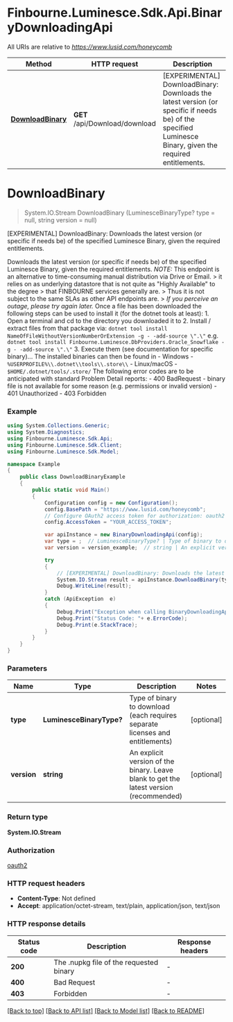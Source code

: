 # Finbourne.Luminesce.Sdk.Api.BinaryDownloadingApi

All URIs are relative to *https://www.lusid.com/honeycomb*

Method | HTTP request | Description
------------- | ------------- | -------------
[**DownloadBinary**](BinaryDownloadingApi.md#downloadbinary) | **GET** /api/Download/download | [EXPERIMENTAL] DownloadBinary: Downloads the latest version (or specific if needs be) of the specified Luminesce Binary, given the required entitlements.


<a name="downloadbinary"></a>
# **DownloadBinary**
> System.IO.Stream DownloadBinary (LuminesceBinaryType? type = null, string version = null)

[EXPERIMENTAL] DownloadBinary: Downloads the latest version (or specific if needs be) of the specified Luminesce Binary, given the required entitlements.

 Downloads the latest version (or specific if needs be) of the specified Luminesce Binary, given the required entitlements.  *NOTE:* This endpoint is an alternative to time-consuming manual distribution via Drive or Email. > it relies on as underlying datastore that is not quite as \"Highly Available\" to the degree  > that FINBOURNE services generally are.   > Thus it is not subject to the same SLAs as other API endpoints are. > *If you perceive an outage, please try again later.*  Once a file has been downloaded the following steps can be used to install it (for the dotnet tools at least):  1. Open a terminal and cd to the directory you downloaded it to 2. Install / extract files from that package via: ``` dotnet tool install NameOfFileWithoutVersionNumberOrExtension -g - -add-source \".\" ``` e.g. ``` dotnet tool install Finbourne.Luminesce.DbProviders.Oracle_Snowflake -g - -add-source \".\" ``` 3. Execute them (see documentation for specific binary)...  The installed binaries can then be found in - Windows - `%USERPROFILE%\\.dotnet\\tools\\.store\\` - Linux/macOS - `$HOME/.dotnet/tools/.store/`  The following error codes are to be anticipated with standard Problem Detail reports: - 400 BadRequest - binary file is not available for some reason (e.g. permissions or invalid version) - 401 Unauthorized - 403 Forbidden 

### Example
```csharp
using System.Collections.Generic;
using System.Diagnostics;
using Finbourne.Luminesce.Sdk.Api;
using Finbourne.Luminesce.Sdk.Client;
using Finbourne.Luminesce.Sdk.Model;

namespace Example
{
    public class DownloadBinaryExample
    {
        public static void Main()
        {
            Configuration config = new Configuration();
            config.BasePath = "https://www.lusid.com/honeycomb";
            // Configure OAuth2 access token for authorization: oauth2
            config.AccessToken = "YOUR_ACCESS_TOKEN";

            var apiInstance = new BinaryDownloadingApi(config);
            var type = ;  // LuminesceBinaryType? | Type of binary to download (each requires separate licenses and entitlements) (optional) 
            var version = version_example;  // string | An explicit version of the binary.  Leave blank to get the latest version (recommended) (optional) 

            try
            {
                // [EXPERIMENTAL] DownloadBinary: Downloads the latest version (or specific if needs be) of the specified Luminesce Binary, given the required entitlements.
                System.IO.Stream result = apiInstance.DownloadBinary(type, version);
                Debug.WriteLine(result);
            }
            catch (ApiException  e)
            {
                Debug.Print("Exception when calling BinaryDownloadingApi.DownloadBinary: " + e.Message );
                Debug.Print("Status Code: "+ e.ErrorCode);
                Debug.Print(e.StackTrace);
            }
        }
    }
}
```

### Parameters

Name | Type | Description  | Notes
------------- | ------------- | ------------- | -------------
 **type** | **LuminesceBinaryType?**| Type of binary to download (each requires separate licenses and entitlements) | [optional] 
 **version** | **string**| An explicit version of the binary.  Leave blank to get the latest version (recommended) | [optional] 

### Return type

**System.IO.Stream**

### Authorization

[oauth2](../README.md#oauth2)

### HTTP request headers

 - **Content-Type**: Not defined
 - **Accept**: application/octet-stream, text/plain, application/json, text/json


### HTTP response details
| Status code | Description | Response headers |
|-------------|-------------|------------------|
| **200** | The .nupkg file of the requested binary |  -  |
| **400** | Bad Request |  -  |
| **403** | Forbidden |  -  |

[[Back to top]](#) [[Back to API list]](../README.md#documentation-for-api-endpoints) [[Back to Model list]](../README.md#documentation-for-models) [[Back to README]](../README.md)

